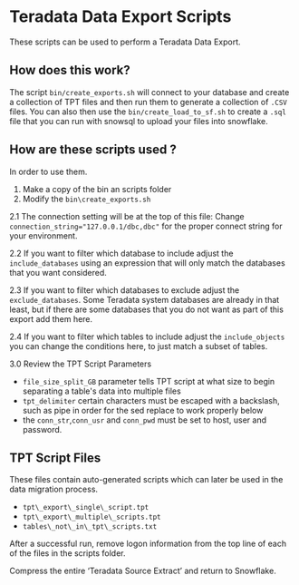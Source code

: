 ﻿# Teradata Data Export Scripts

These scripts can be used to perform a Teradata Data Export.


## How does this work?

The script `bin/create_exports.sh` will connect to your database and create a collection of TPT files and then run them to generate a collection of `.CSV` files. 
You can also then use the `bin/create_load_to_sf.sh` to create a `.sql` file that you can run with snowsql to upload your files into snowflake.


## How are these scripts used ?

In order to use them.

1. Make a copy of the bin an scripts folder
2. Modify the `bin\create_exports.sh`

2.1 The connection setting will be at the top of this file:
Change `connection_string="127.0.0.1/dbc,dbc"` for the proper connect string for your environment.

2.2 If you want to filter which database to include adjust the `include_databases` using an expression that will only match the databases that you want considered.

2.3 If you want to filter which databases to exclude adjust the `exclude_databases`. Some Teradata system databases are already in that least, but if there are some databases that you do not want as part of this export add them here.

2.4 If you want to filter which tables to include adjust the `include_objects` you can change the conditions here, to just match a subset of tables.

3.0 Review the TPT Script Parameters

- `file_size_split_GB` parameter tells TPT script at what size to begin separating a table's data into multiple files
- `tpt_delimiter` certain characters must be escaped with a backslash, such as pipe in order for the sed replace to work properly below
- the `conn_str`,`conn_usr` and `conn_pwd` must be set to host, user and password.

## TPT Script Files 

These files contain auto-generated scripts which can later be used in the data migration process.   

* `tpt\_export\_single\_script.tpt`
* `tpt\_export\_multiple\_scripts.tpt`
* `tables\_not\_in\_tpt\_scripts.txt`

After a successful run, remove logon information from the top line of each of the files in the scripts folder.

Compress the entire ‘Teradata Source Extract’ and return to Snowflake.
